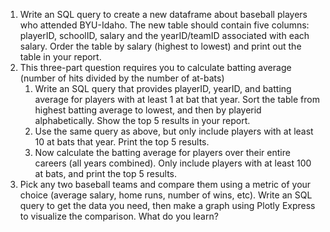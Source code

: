 
1. Write an SQL query to create a new dataframe about baseball players who attended BYU-Idaho. The new table should contain five columns: playerID, schoolID, salary and the yearID/teamID associated with each salary. Order the table by salary (highest to lowest) and print out the table in your report.
2. This three-part question requires you to calculate batting average (number of hits divided by the number of at-bats)
    1. Write an SQL query that provides playerID, yearID, and batting average for players with at least 1 at bat that year. Sort the table from highest batting average to lowest, and then by playerid alphabetically. Show the top 5 results in your report.
    1. Use the same query as above, but only include players with at least 10 at bats that year. Print the top 5 results.
    1. Now calculate the batting average for players over their entire careers (all years combined). Only include players with at least 100 at bats, and print the top 5 results.
3. Pick any two baseball teams and compare them using a metric of your choice (average salary, home runs, number of wins, etc). Write an SQL query to get the data you need, then make a graph using Plotly Express to visualize the comparison. What do you learn?
